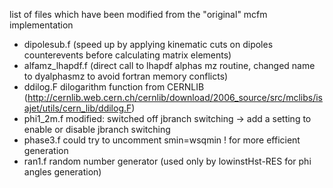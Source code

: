 list of files which have been modified from the "original" mcfm implementation
- dipolesub.f (speed up by applying kinematic cuts on dipoles counterevents before calculating matrix elements)
- alfamz_lhapdf.f (direct call to lhapdf alphas mz routine, changed name to dyalphasmz to avoid fortran memory conflicts)
- ddilog.F dilogarithm function from CERNLIB (http://cernlib.web.cern.ch/cernlib/download/2006_source/src/mclibs/isajet/utils/cern_lib/ddilog.F)
- phi1_2m.f modified: switched off jbranch switching -> add a setting to enable or disable jbranch switching
- phase3.f could try to uncomment smin=wsqmin ! for more efficient generation
- ran1.f random number generator (used only by lowinstHst-RES for phi angles generation)
